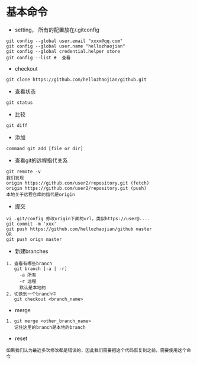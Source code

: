# 基本命令
* setting， 所有的配置放在<HOME>/.gitconfig
```
git config --global user.email "xxxx@qq.com"
git config --global user.name "hellozhaojian"
git config --global credential.helper store
git config --list #  查看
```
* checkout
```
git clone https://github.com/hellozhaojian/github.git
```
* 查看状态
```
git status
```
* 比较
```
git diff
```
* 添加
```
command git add [file or dir]
```

* 查看git的远程指代关系
```
git remote -v 
我们发现
origin https://github.com/user2/repository.git (fetch)
origin https://github.com/user2/repository.git (push)
本地关于远程仓库的指代是origin
```
* 提交
```
vi .git/config 修改origin下面的url，类似https://user@....
git commit -m 'xxx'
git push https://github.com/hellozhaojian/github master
OR
git push orign master
```

* 新建branches
```
1. 查看有哪些branch
   git branch [-a | -r]
     -a 所有
     -r 远程
     默认是本地的
2. 切换到一个branch中
   git checkout <branch_name>

```

* merge
```
1. git merge <other_branch_name>
   记住这里的branch是本地的branch
``` 

* reset
```
如果我们认为最近多次修改都是错误的，因此我们需要把这个代码恢复到之前，需要使用这个命令
```
